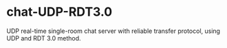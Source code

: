 # chat-UDP-RDT3.0
UDP real-time single-room chat server with reliable transfer protocol, using UDP and RDT 3.0 method.
